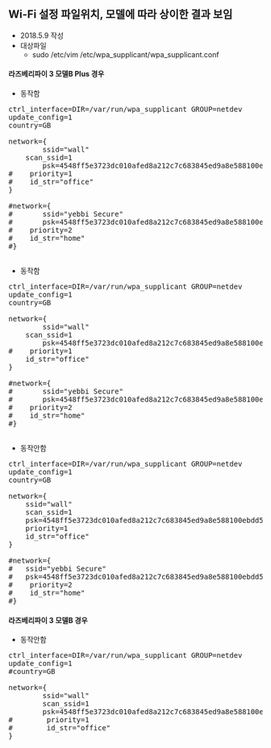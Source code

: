 
## Wi-Fi 설정 파일위치, 모델에 따라 상이한 결과 보임 
- 2018.5.9 작성
- 대상파일 
  - sudo /etc/vim /etc/wpa_supplicant/wpa_supplicant.conf

#### 라즈베리파이 3 모델B Plus 경우

- 동작함
<pre>
ctrl_interface=DIR=/var/run/wpa_supplicant GROUP=netdev
update_config=1
country=GB

network={
        ssid="wall"
    scan_ssid=1
        psk=4548ff5e3723dc010afed8a212c7c683845ed9a8e588100ebdd5
#    priority=1
#    id_str="office"
}

#network={
#       ssid="yebbi Secure"
#       psk=4548ff5e3723dc010afed8a212c7c683845ed9a8e588100ebdd5
#    priority=2
#    id_str="home"
#}

</pre>

- 동작함
<pre>
ctrl_interface=DIR=/var/run/wpa_supplicant GROUP=netdev
update_config=1
country=GB

network={
        ssid="wall"
    scan_ssid=1
        psk=4548ff5e3723dc010afed8a212c7c683845ed9a8e588100ebdd5
#    priority=1
    id_str="office"
}

#network={
#       ssid="yebbi Secure"
#       psk=4548ff5e3723dc010afed8a212c7c683845ed9a8e588100ebdd5
#    priority=2
#    id_str="home"
#}

</pre>

- 동작안함
<pre>
ctrl_interface=DIR=/var/run/wpa_supplicant GROUP=netdev
update_config=1
country=GB

network={
    ssid="wall"
    scan_ssid=1
    psk=4548ff5e3723dc010afed8a212c7c683845ed9a8e588100ebdd5
    priority=1
    id_str="office"
}

#network={
#   ssid="yebbi Secure"
#   psk=4548ff5e3723dc010afed8a212c7c683845ed9a8e588100ebdd5
#    priority=2
#    id_str="home"
#}
</pre>


#### 라즈베리파이 3 모델B 경우
- 동작안함 
<pre>
ctrl_interface=DIR=/var/run/wpa_supplicant GROUP=netdev
update_config=1
#country=GB

network={
        ssid="wall"
        scan_ssid=1
        psk=4548ff5e3723dc010afed8a212c7c683845ed9a8e588100ebdd5
#        priority=1
#        id_str="office"
}

</pre?
